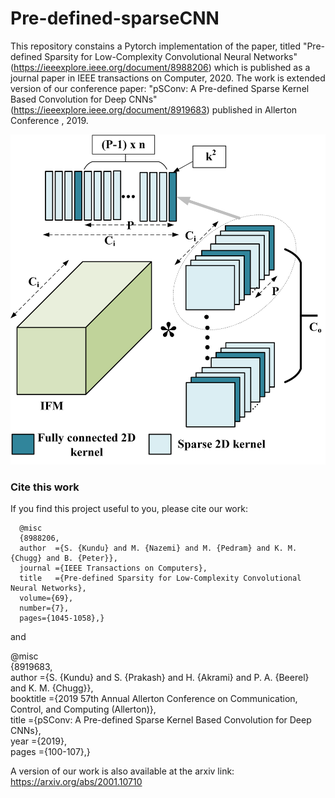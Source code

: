 # Pre-defined-sparseCNN
This repository constains a Pytorch implementation of the paper, titled "Pre-defined Sparsity for Low-Complexity Convolutional Neural Networks" (https://ieeexplore.ieee.org/document/8988206) which is published as a journal paper in IEEE transactions on Computer, 2020. The work is extended version of our conference paper: "pSConv: A Pre-defined Sparse Kernel Based Convolution for Deep CNNs" (https://ieeexplore.ieee.org/document/8919683) published in Allerton Conference , 2019.

![test image size](/Images/periodic_sparse_dense_conv.png)

### Cite this work
If you find this project useful to you, please cite our work:

      @misc
      {8988206, 
      author  ={S. {Kundu} and M. {Nazemi} and M. {Pedram} and K. M. {Chugg} and B. {Peter}}, 
      journal ={IEEE Transactions on Computers}, 
      title   ={Pre-defined Sparsity for Low-Complexity Convolutional Neural Networks}, 
      volume={69},
      number={7},
      pages={1045-1058},}


and 



@misc\
{8919683, \
author    ={S. {Kundu} and S. {Prakash} and H. {Akrami} and P. A. {Beerel} and K. M. {Chugg}}, \
booktitle ={2019 57th Annual Allerton Conference on Communication, Control, and Computing (Allerton)}, \
title     ={pSConv: A Pre-defined Sparse Kernel Based Convolution for Deep CNNs}, \
year      ={2019}, \
pages     ={100-107},}





A version of our work is also available at the arxiv link: https://arxiv.org/abs/2001.10710

